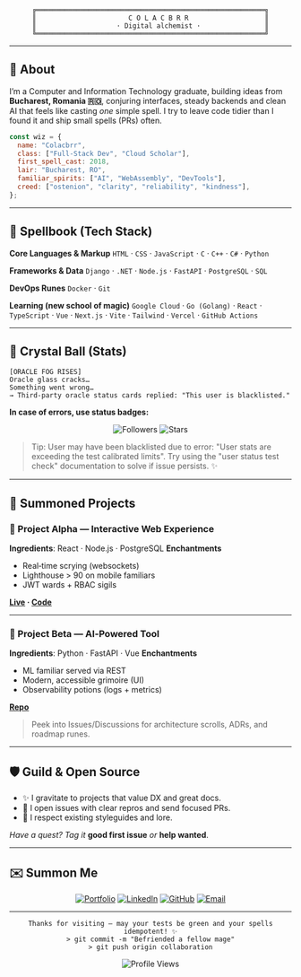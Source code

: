 <div align="center">

```ascii
╔═════════════════════════════════════════════════════════╗
║                       C O L A C B R R                   ║
║                    · Digital alchemist ·                ║
╚═════════════════════════════════════════════════════════╝
```

</div>

---

## 🧙 About

I’m a Computer and Information Technology graduate, building ideas from **Bucharest, Romania 🇷🇴**, conjuring interfaces, steady backends and clean AI that feels like casting *one* simple spell. I try to leave code tidier than I found it and ship small spells (PRs) often.

```javascript
const wiz = {
  name: "Colacbrr",
  class: ["Full‑Stack Dev", "Cloud Scholar"],
  first_spell_cast: 2018,
  lair: "Bucharest, RO",
  familiar_spirits: ["AI", "WebAssembly", "DevTools"],
  creed: ["ostenion", "clarity", "reliability", "kindness"],
};
```

---

## 📜 Spellbook (Tech Stack)

**Core Languages & Markup**
`HTML` · `CSS` · `JavaScript` · `C` · `C++` · `C#` · `Python`

**Frameworks & Data**
`Django` · `.NET` · `Node.js` · `FastAPI` · `PostgreSQL` · `SQL`

**DevOps Runes**
`Docker` · `Git`

**Learning (new school of magic)**
`Google Cloud` · `Go (Golang)` · `React` · `TypeScript` · `Vue` · `Next.js` · `Vite` · `Tailwind` · `Vercel` · `GitHub Actions`

---

## 🔮 Crystal Ball (Stats)

```ascii
[ORACLE FOG RISES]
Oracle glass cracks…
Something went wrong…
→ Third‑party oracle status cards replied: "This user is blacklisted."
```

**In case of errors, use status badges:**

<div align="center">

![Followers](https://img.shields.io/github/followers/<your-username>?style=flat)
![Stars](https://img.shields.io/github/stars/<your-username>?affiliations=OWNER\&style=flat)

</div>

> Tip: User may have been blacklisted due to error: "User stats are exceeding the test calibrated limits". Try using the "user status test check" documentation to solve if issue persists. ✨

---

## 🧪 Summoned Projects

### 🎯 Project Alpha — Interactive Web Experience

**Ingredients**: React · Node.js · PostgreSQL
**Enchantments**

* Real‑time scrying (websockets)
* Lighthouse > 90 on mobile familiars
* JWT wards + RBAC sigils

**[Live](https://your-project.com) · [Code](https://github.com/you/project)**

---

### 🌟 Project Beta — AI‑Powered Tool

**Ingredients**: Python · FastAPI · Vue
**Enchantments**

* ML familiar served via REST
* Modern, accessible grimoire (UI)
* Observability potions (logs + metrics)

**[Repo](https://github.com/you/project2)**

> Peek into Issues/Discussions for architecture scrolls, ADRs, and roadmap runes.

---

## 🛡️ Guild & Open Source

* ✨ I gravitate to projects that value DX and great docs.
* 🧩 I open issues with clear repros and send focused PRs.
* 🧭 I respect existing styleguides and lore.

*Have a quest? Tag it* **good first issue** *or* **help wanted**.

---

## ✉️ Summon Me

<div align="center">

[![Portfolio](https://img.shields.io/badge/Portfolio-4A90E2?style=for-the-badge\&logo=firefox\&logoColor=white)](https://your-portfolio.com)
[![LinkedIn](https://img.shields.io/badge/LinkedIn-0A66C2?style=for-the-badge\&logo=linkedin\&logoColor=white)](https://linkedin.com/in/your-profile)
[![GitHub](https://img.shields.io/badge/GitHub-181717?style=for-the-badge\&logo=github\&logoColor=white)](https://github.com/yourusername)
[![Email](https://img.shields.io/badge/Email-EA4335?style=for-the-badge\&logo=gmail\&logoColor=white)](mailto:your.email@example.com)

</div>

---

<div align="center">

```ascii
Thanks for visiting — may your tests be green and your spells idempotent! ✨
> git commit -m "Befriended a fellow mage"
> git push origin collaboration
```

![Profile Views](https://komarev.com/ghpvc/?username=<your-username>\&color=4A90E2\&style=flat-square)

</div>
